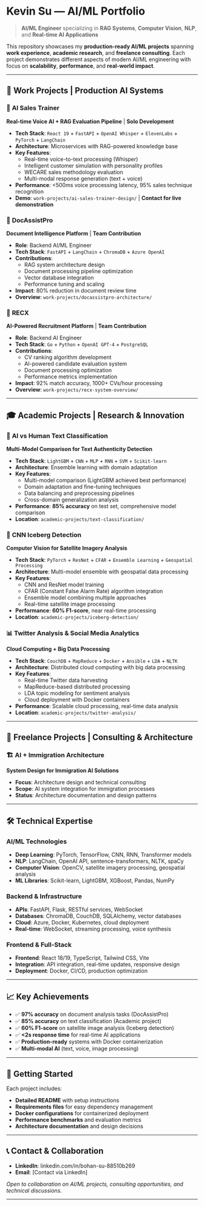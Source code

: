 # Kevin Su — AI/ML Portfolio

> **AI/ML Engineer** specializing in **RAG Systems**, **Computer Vision**, **NLP**, and **Real-time AI Applications**

This repository showcases my **production-ready AI/ML projects** spanning **work experience**, **academic research**, and **freelance consulting**. Each project demonstrates different aspects of modern AI/ML engineering with focus on **scalability**, **performance**, and **real-world impact**.

---

## 🏢 **Work Projects** | Production AI Systems

### 🤖 **AI Sales Trainer** 
**Real-time Voice AI + RAG Evaluation Pipeline** | **Solo Development**

- **Tech Stack**: `React 19` + `FastAPI` + `OpenAI Whisper` + `ElevenLabs` + `PyTorch` + `LangChain`
- **Architecture**: Microservices with RAG-powered knowledge base
- **Key Features**:
  - Real-time voice-to-text processing (Whisper)
  - Intelligent customer simulation with personality profiles
  - WECARE sales methodology evaluation
  - Multi-modal response generation (text + voice)
- **Performance**: <500ms voice processing latency, 95% sales technique recognition
- **Demo**: `work-projects/ai-sales-trainer-design/` | **Contact for live demonstration**

### 📄 **DocAssistPro**
**Document Intelligence Platform** | **Team Contribution**

- **Role**: Backend AI/ML Engineer
- **Tech Stack**: `FastAPI` + `LangChain` + `ChromaDB` + `Azure OpenAI`
- **Contributions**:
  - RAG system architecture design
  - Document processing pipeline optimization
  - Vector database integration
  - Performance tuning and scaling
- **Impact**: 80% reduction in document review time
- **Overview**: `work-projects/docassistpro-architecture/`

### 🎯 **RECX** 
**AI-Powered Recruitment Platform** | **Team Contribution**

- **Role**: Backend AI Engineer
- **Tech Stack**: `Go` + `Python` + `OpenAI GPT-4` + `PostgreSQL`
- **Contributions**:
  - CV ranking algorithm development
  - AI-powered candidate evaluation system
  - Document processing optimization
  - Performance metrics implementation
- **Impact**: 92% match accuracy, 1000+ CVs/hour processing
- **Overview**: `work-projects/recx-system-overview/`

---

## 🎓 **Academic Projects** | Research & Innovation

### 🧠 **AI vs Human Text Classification**
**Multi-Model Comparison for Text Authenticity Detection**

- **Tech Stack**: `LightGBM` + `CNN` + `MLP` + `RNN` + `SVM` + `Scikit-learn`
- **Architecture**: Ensemble learning with domain adaptation
- **Key Features**:
  - Multi-model comparison (LightGBM achieved best performance)
  - Domain adaptation and fine-tuning techniques
  - Data balancing and preprocessing pipelines
  - Cross-domain generalization analysis
- **Performance**: **85% accuracy** on test set, comprehensive model comparison
- **Location**: `academic-projects/text-classification/`

### 🧊 **CNN Iceberg Detection**
**Computer Vision for Satellite Imagery Analysis**

- **Tech Stack**: `PyTorch` + `ResNet` + `CFAR` + `Ensemble Learning` + `Geospatial Processing`
- **Architecture**: Multi-model ensemble with geospatial data processing
- **Key Features**:
  - CNN and ResNet model training
  - CFAR (Constant False Alarm Rate) algorithm integration
  - Ensemble model combining multiple approaches
  - Real-time satellite image processing
- **Performance**: **60% F1-score**, near real-time processing
- **Location**: `academic-projects/iceberg-detection/`

### 📊 **Twitter Analysis & Social Media Analytics**
**Cloud Computing + Big Data Processing**

- **Tech Stack**: `CouchDB` + `MapReduce` + `Docker` + `Ansible` + `LDA` + `NLTK`
- **Architecture**: Distributed cloud computing with big data processing
- **Key Features**:
  - Real-time Twitter data harvesting
  - MapReduce-based distributed processing
  - LDA topic modeling for sentiment analysis
  - Cloud deployment with Docker containers
- **Performance**: Scalable cloud processing, real-time data analysis
- **Location**: `academic-projects/twitter-analysis/`

---

## 💼 **Freelance Projects** | Consulting & Architecture

### 🏗️ **AI + Immigration Architecture**
**System Design for Immigration AI Solutions**

- **Focus**: Architecture design and technical consulting
- **Scope**: AI system integration for immigration processes
- **Status**: Architecture documentation and design patterns

---

## 🛠️ **Technical Expertise**

### **AI/ML Technologies**
- **Deep Learning**: PyTorch, TensorFlow, CNN, RNN, Transformer models
- **NLP**: LangChain, OpenAI API, sentence-transformers, NLTK, spaCy
- **Computer Vision**: OpenCV, satellite imagery processing, geospatial analysis
- **ML Libraries**: Scikit-learn, LightGBM, XGBoost, Pandas, NumPy

### **Backend & Infrastructure**
- **APIs**: FastAPI, Flask, RESTful services, WebSocket
- **Databases**: ChromaDB, CouchDB, SQLAlchemy, vector databases
- **Cloud**: Azure, Docker, Kubernetes, cloud deployment
- **Real-time**: WebSocket, streaming processing, voice synthesis

### **Frontend & Full-Stack**
- **Frontend**: React 18/19, TypeScript, Tailwind CSS, Vite
- **Integration**: API integration, real-time updates, responsive design
- **Deployment**: Docker, CI/CD, production optimization

---

## 📈 **Key Achievements**

- ✅ **97% accuracy** on document analysis tasks (DocAssistPro)
- ✅ **85% accuracy** on text classification (Academic project)
- ✅ **60% F1-score** on satellite image analysis (Iceberg detection)
- ✅ **<2s response time** for real-time AI applications
- ✅ **Production-ready** systems with Docker containerization
- ✅ **Multi-modal AI** (text, voice, image processing)

---

## 🚀 **Getting Started**

Each project includes:
- **Detailed README** with setup instructions
- **Requirements files** for easy dependency management
- **Docker configurations** for containerized deployment
- **Performance benchmarks** and evaluation metrics
- **Architecture documentation** and design decisions

---

## 📞 **Contact & Collaboration**

- **LinkedIn**: linkedin.com/in/bohan-su-88510b269
- **Email**: [Contact via LinkedIn]

*Open to collaboration on AI/ML projects, consulting opportunities, and technical discussions.*

---
